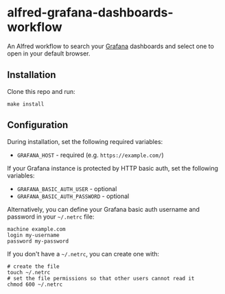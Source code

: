 # alfred-grafana-dashboards-workflow

An Alfred workflow to search your [Grafana](https://grafana.com) dashboards and select one to open in your default browser.

## Installation

Clone this repo and run:

```
make install
```

## Configuration

During installation, set the following required variables:

* `GRAFANA_HOST` - required (e.g. `https://example.com/`)

If your Grafana instance is protected by HTTP basic auth, set the following variables:

* `GRAFANA_BASIC_AUTH_USER` - optional
* `GRAFANA_BASIC_AUTH_PASSWORD` - optional

Alternatively, you can define your Grafana basic auth username and password in your `~/.netrc` file:

```
machine example.com
login my-username
password my-password
```

If you don't have a `~/.netrc`, you can create one with:

```
# create the file
touch ~/.netrc
# set the file permissions so that other users cannot read it
chmod 600 ~/.netrc
```
